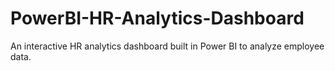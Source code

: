 # PowerBI-HR-Analytics-Dashboard
An interactive HR analytics dashboard built in Power BI to analyze employee data.
